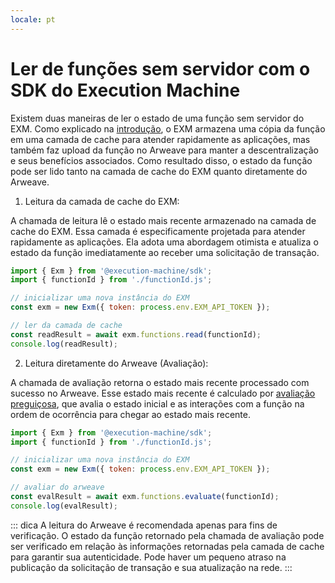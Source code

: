 ```yaml
---
locale: pt
---
```

# Ler de funções sem servidor com o SDK do Execution Machine

Existem duas maneiras de ler o estado de uma função sem servidor do EXM. Como explicado na [introdução](../intro.md#funções-sem-servidor-no-arweave), o EXM armazena uma cópia da função em uma camada de cache para atender rapidamente as aplicações, mas também faz upload da função no Arweave para manter a descentralização e seus benefícios associados. Como resultado disso, o estado da função pode ser lido tanto na camada de cache do EXM quanto diretamente do Arweave.

1. Leitura da camada de cache do EXM:

A chamada de leitura lê o estado mais recente armazenado na camada de cache do EXM. Essa camada é especificamente projetada para atender rapidamente as aplicações. Ela adota uma abordagem otimista e atualiza o estado da função imediatamente ao receber uma solicitação de transação.

<CodeGroup>
  <CodeGroupItem title="read.js">

```js
import { Exm } from '@execution-machine/sdk';
import { functionId } from './functionId.js';

// inicializar uma nova instância do EXM
const exm = new Exm({ token: process.env.EXM_API_TOKEN });

// ler da camada de cache
const readResult = await exm.functions.read(functionId);
console.log(readResult);
```

  </CodeGroupItem>
</CodeGroup>

2. Leitura diretamente do Arweave (Avaliação):

A chamada de avaliação retorna o estado mais recente processado com sucesso no Arweave. Esse estado mais recente é calculado por [avaliação preguiçosa](../intro.md#como-funciona-o-processamento-em-segundo-plano), que avalia o estado inicial e as interações com a função na ordem de ocorrência para chegar ao estado mais recente.

<CodeGroup>
  <CodeGroupItem title="evaluate.js">

```js
import { Exm } from '@execution-machine/sdk';
import { functionId } from './functionId.js';

// inicializar uma nova instância do EXM
const exm = new Exm({ token: process.env.EXM_API_TOKEN });

// avaliar do arweave
const evalResult = await exm.functions.evaluate(functionId);
console.log(evalResult);
```

  </CodeGroupItem>
</CodeGroup>

::: dica
A leitura do Arweave é recomendada apenas para fins de verificação. O estado da função retornado pela chamada de avaliação pode ser verificado em relação às informações retornadas pela camada de cache para garantir sua autenticidade. Pode haver um pequeno atraso na publicação da solicitação de transação e sua atualização na rede.
:::